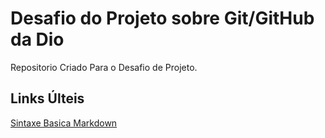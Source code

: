 # Desafio do Projeto sobre Git/GitHub da Dio
 Repositorio Criado Para o Desafio de Projeto.

## Links Últeis
[Sintaxe Basica Markdown](https://docs.pipz.com/central-de-ajuda/learning-center/guia-basico-de-markdown#open)
